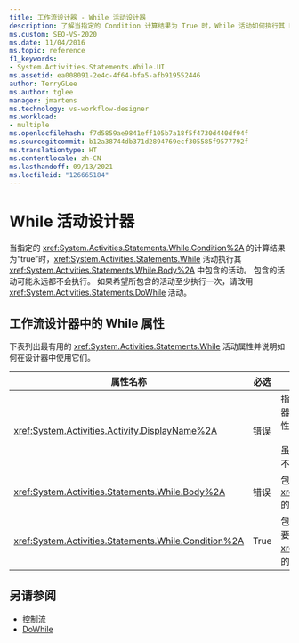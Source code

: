 ```yaml
---
title: 工作流设计器 - While 活动设计器
description: 了解当指定的 Condition 计算结果为 True 时，While 活动如何执行其 Body 中包含的活动。
ms.custom: SEO-VS-2020
ms.date: 11/04/2016
ms.topic: reference
f1_keywords:
- System.Activities.Statements.While.UI
ms.assetid: ea008091-2e4c-4f64-bfa5-afb919552446
author: TerryGLee
ms.author: tglee
manager: jmartens
ms.technology: vs-workflow-designer
ms.workload:
- multiple
ms.openlocfilehash: f7d5859ae9841eff105b7a18f5f4730d440df94f
ms.sourcegitcommit: b12a38744db371d2894769ecf305585f9577792f
ms.translationtype: HT
ms.contentlocale: zh-CN
ms.lasthandoff: 09/13/2021
ms.locfileid: "126665184"
---
```

# <a name="while-activity-designer"></a>While 活动设计器

当指定的 <xref:System.Activities.Statements.While.Condition%2A> 的计算结果为“true”时，<xref:System.Activities.Statements.While> 活动执行其 <xref:System.Activities.Statements.While.Body%2A> 中包含的活动。 包含的活动可能永远都不会执行。 如果希望所包含的活动至少执行一次，请改用 <xref:System.Activities.Statements.DoWhile> 活动。

## <a name="while-properties-in-workflow-designer"></a>工作流设计器中的 While 属性

下表列出最有用的 <xref:System.Activities.Statements.While> 活动属性并说明如何在设计器中使用它们。

|属性名称|必选|使用情况|
|-|--------------|-|
|<xref:System.Activities.Activity.DisplayName%2A>|错误|指定 <xref:System.Activities.Statements.While> 活动设计器在标头中的友好名称。 默认值为 While。 可以在“属性”窗口或直接在活动设计器标头中编辑该值。<br /><br /> 虽然 <xref:System.Activities.Activity.DisplayName%2A> 不是绝对必需的，但最好使用该属性。|
|<xref:System.Activities.Statements.While.Body%2A>|错误|包含当 <xref:System.Activities.Statements.While.Condition%2A> 的计算结果为“true”时要执行的活动。|
|<xref:System.Activities.Statements.While.Condition%2A>|True|包含 Visual Basic 表达式，通过计算该表达式来确定是否要执行 <xref:System.Activities.Statements.While.Body%2A> 中的活动。|

## <a name="see-also"></a>另请参阅

- [控制流](../workflow-designer/control-flow-activity-designers.md)
- [DoWhile](../workflow-designer/dowhile-activity-designer.md)
